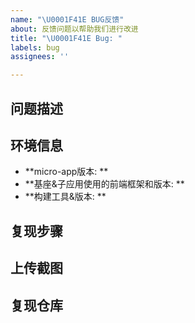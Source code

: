 ```yaml
---
name: "\U0001F41E BUG反馈"
about: 反馈问题以帮助我们进行改进
title: "\U0001F41E Bug: "
labels: bug
assignees: ''

---
```


## 问题描述
<!-- 问题的具体描述  -->

## 环境信息
- **micro-app版本: **
- **基座&子应用使用的前端框架和版本: ** 
- **构建工具&版本: **

## 复现步骤

## 上传截图
<!-- 如果可以，请上传代码截图、控制台、终端等截图以帮助我们了解您的问题。 -->

## 复现仓库
<!-- 请提供一个精简的代码仓库，然后上传到自己的 github，以帮助我们复现您的问题。 -->

